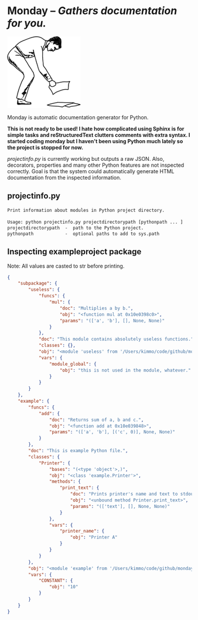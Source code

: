 Monday – *Gathers documentation for you.*
=========================================

![LOGO](https://github.com/kimmobrunfeldt/monday/raw/master/img/mondaysmall.png)

Monday is automatic documentation generator for Python.

**This is not ready to be used! I hate how complicated using Sphinx is for simple tasks and reStructuredText clutters comments with extra syntax. I started coding monday but I haven't been using Python much lately so the project is stopped for now.**


*projectinfo.py* is currently working but outputs a raw JSON.
Also, decorators, properties and many other Python features are not inspected correctly.
Goal is that the system could automatically generate HTML documentation from the inspected information.

projectinfo.py
--------------

    Print information about modules in Python project directory.

    Usage: python projectinfo.py projectdirectorypath [pythonpath ... ]
    projectdirectorypath  -  path to the Python project.
    pythonpath            -  optional paths to add to sys.path


Inspecting exampleproject package
---------------------------------

Note: All values are casted to str before printing.

```json
{
    "subpackage": {
        "useless": {
            "funcs": {
                "mul": {
                    "doc": "Multiplies a by b.",
                    "obj": "<function mul at 0x10e0398c0>",
                    "params": "(['a', 'b'], [], None, None)"
                }
            },
            "doc": "This module contains absolutely useless functions.",
            "classes": {},
            "obj": "<module 'useless' from '/Users/kimmo/code/github/monday/exampleproject/subpackage/useless.pyc'>",
            "vars": {
                "module_global": {
                    "obj": "this is not used in the module, whatever."
                }
            }
        }
    },
    "example": {
        "funcs": {
            "add": {
                "doc": "Returns sum of a, b and c.",
                "obj": "<function add at 0x10e039848>",
                "params": "(['a', 'b'], [('c', 0)], None, None)"
            }
        },
        "doc": "This is example Python file.",
        "classes": {
            "Printer": {
                "bases": "(<type 'object'>,)",
                "obj": "<class 'example.Printer'>",
                "methods": {
                    "print_text": {
                        "doc": "Prints printer's name and text to stdout.",
                        "obj": "<unbound method Printer.print_text>",
                        "params": "(['text'], [], None, None)"
                    }
                },
                "vars": {
                    "printer_name": {
                        "obj": "Printer A"
                    }
                }
            }
        },
        "obj": "<module 'example' from '/Users/kimmo/code/github/monday/exampleproject/example.pyc'>",
        "vars": {
            "CONSTANT": {
                "obj": "10"
            }
        }
    }
}
```

